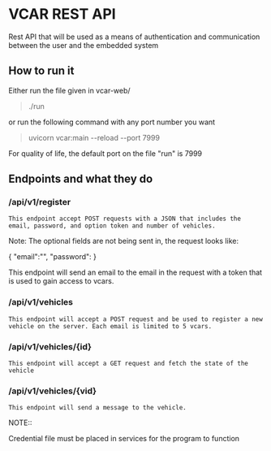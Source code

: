 # VCAR REST API 

Rest API that will be used as a means of authentication and communication between the user and the embedded system

## How to run it

Either run the file given in vcar-web/

> ./run

or run the following command with any port number you want

> uvicorn vcar:main --reload --port 7999

For quality of life, the default port on the file "run" is 7999 

## Endpoints and what they do
### /api/v1/register

    This endpoint accept POST requests with a JSON that includes the email, password, and option token and number of vehicles. 
  
Note: The optional fields are not being sent in, the request looks like:

{
    "email":"",
    "password": 
}

This endpoint will send an email to the email in the request with a token that is used to gain access to vcars.

### /api/v1/vehicles

    This endpoint will accept a POST request and be used to register a new vehicle on the server. Each email is limited to 5 vcars.

### /api/v1/vehicles/{id}
    
    This endpoint will accept a GET request and fetch the state of the vehicle

### /api/v1/vehicles/{vid}
    
    This endpoint will send a message to the vehicle.

NOTE::

Credential file must be placed in services for the program to function
